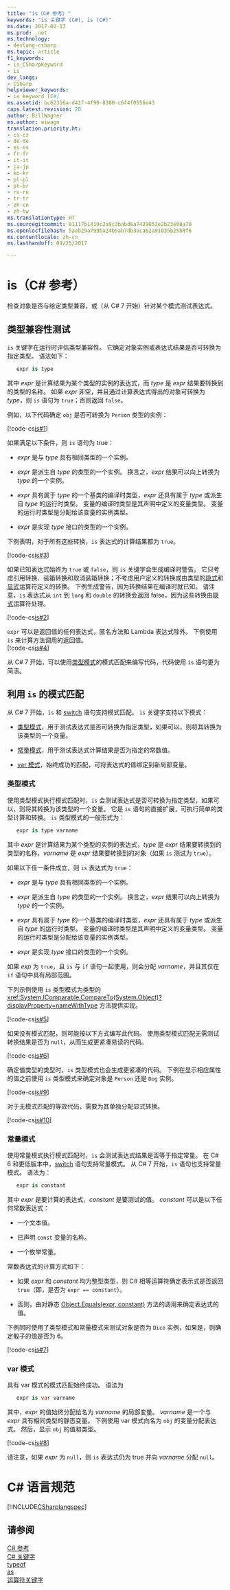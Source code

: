 ```yaml
---
title: "is（C# 参考）"
keywords: "is 关键字 (C#), is (C#)"
ms.date: 2017-02-17
ms.prod: .net
ms.technology:
- devlang-csharp
ms.topic: article
f1_keywords:
- is_CSharpKeyword
- is
dev_langs:
- CSharp
helpviewer_keywords:
- is keyword [C#]
ms.assetid: bc62316a-d41f-4f90-8300-c6f4f0556e43
caps.latest.revision: 20
author: BillWagner
ms.author: wiwagn
translation.priority.ht:
- cs-cz
- de-de
- es-es
- fr-fr
- it-it
- ja-jp
- ko-kr
- pl-pl
- pt-br
- ru-ru
- tr-tr
- zh-cn
- zh-tw
ms.translationtype: HT
ms.sourcegitcommit: 81117b1419c2a9c3babd6a7429052e2b23e08a70
ms.openlocfilehash: 5aeb29a799ba24b5ab7db3eca62a91035b25b8f6
ms.contentlocale: zh-cn
ms.lasthandoff: 09/25/2017

---
```

# <a name="is-c-reference"></a>is（C# 参考） #

检查对象是否与给定类型兼容，或（从 C# 7 开始）针对某个模式测试表达式。

## <a name="testing-for-type-compatibility"></a>类型兼容性测试 ##

`is` 关键字在运行时评估类型兼容性。 它确定对象实例或表达式结果是否可转换为指定类型。 语法如下：

```csharp
   expr is type
```

其中 *expr* 是计算结果为某个类型的实例的表达式，而 *type* 是 *expr* 结果要转换到的类型的名称。 如果 *expr* 非空，并且通过计算表达式得出的对象可转换为 *type*，则 `is` 语句为 `true`；否则返回 `false`。

例如，以下代码确定 `obj` 是否可转换为 `Person` 类型的实例：

[!code-cs[is#1](../../../../samples/snippets/csharp/language-reference/keywords/is/is1.cs#1)]

如果满足以下条件，则 `is` 语句为 true：

- *expr* 是与 *type* 具有相同类型的一个实例。

- *expr* 是派生自 *type* 的类型的一个实例。 换言之，*expr* 结果可以向上转换为 *type* 的一个实例。

- *expr* 具有属于 *type* 的一个基类的编译时类型，*expr* 还具有属于 *type* 或派生自 *type* 的运行时类型。 变量的编译时类型是其声明中定义的变量类型。 变量的运行时类型是分配给该变量的实例类型。

- *expr* 是实现 *type* 接口的类型的一个实例。

下例表明，对于所有这些转换，`is` 表达式的计算结果都为 `true`。

[!code-cs[is#3](../../../../samples/snippets/csharp/language-reference/keywords/is/is3.cs#3)]

如果已知表达式始终为 `true` 或 `false`，则 `is` 关键字会生成编译时警告。 它只考虑引用转换、装箱转换和取消装箱转换；不考虑用户定义的转换或由类型的[隐式](implicit.md)和[显式](explicit.md)运算符定义的转换。 下例生成警告，因为转换结果在编译时就已知。 请注意，`is` 表达式从 `int` 到 `long` 和 `double` 的转换会返回 false，因为这些转换由[隐式](implicit.md)运算符处理。

[!code-cs[is#2](../../../../samples/snippets/csharp/language-reference/keywords/is/is2.cs#2)]

`expr` 可以是返回值的任何表达式，匿名方法和 Lambda 表达式除外。 下例使用 `is` 来计算方法调用的返回值。   
[!code-cs[is#4](../../../../samples/snippets/csharp/language-reference/keywords/is/is4.cs#4)]

从 C# 7 开始，可以使用[类型模式](#type)的模式匹配来编写代码，代码使用 `is` 语句更为简洁。

## <a name="pattern-matching-with-is"></a>利用 `is` 的模式匹配 ##

从 C# 7 开始，`is` 和 [switch](../../../csharp/language-reference/keywords/switch.md) 语句支持模式匹配。 `is` 关键字支持以下模式：

- [类型模式](#type)，用于测试表达式是否可转换为指定类型，如果可以，则将其转换为该类型的一个变量。

- [常量模式](#constant)，用于测试表达式计算结果是否为指定的常数值。

- [var 模式](#var)，始终成功的匹配，可将表达式的值绑定到新局部变量。 

### <a name="type" />类型模式</a>

使用类型模式执行模式匹配时，`is` 会测试表达式是否可转换为指定类型，如果可以，则将其转换为该类型的一个变量。 它是 `is` 语句的直接扩展，可执行简单的类型计算和转换。 `is` 类型模式的一般形式为：

```csharp
   expr is type varname 
```

其中 *expr* 是计算结果为某个类型的实例的表达式，*type* 是 *expr* 结果要转换到的类型的名称，*varname* 是 *expr* 结果要转换到的对象（如果 `is` 测试为 `true`）。 

如果以下任一条件成立，则 `is` 表达式为 `true`：

- *expr* 是与 *type* 具有相同类型的一个实例。

- *expr* 是派生自 *type* 的类型的一个实例。 换言之，*expr* 结果可以向上转换为 *type* 的一个实例。

- *expr* 具有属于 *type* 的一个基类的编译时类型，*expr* 还具有属于 *type* 或派生自 *type* 的运行时类型。 变量的编译时类型是其声明中定义的变量类型。 变量的运行时类型是分配给该变量的实例类型。

- *expr* 是实现 *type* 接口的类型的一个实例。

如果 *exp* 为 `true`，且 `is` 与 `if` 语句一起使用，则会分配 *varname*，并且其仅在 `if` 语句中具有局部范围。

下列示例使用 `is` 类型模式为类型的 <xref:System.IComparable.CompareTo(System.Object)?displayProperty=nameWithType> 方法提供实现。

[!code-cs[is#5](../../../../samples/snippets/csharp/language-reference/keywords/is/is-type-pattern5.cs#5)]

如果没有模式匹配，则可能按以下方式编写此代码。 使用类型模式匹配无需测试转换结果是否为 `null`，从而生成更紧凑易读的代码。  

[!code-cs[is#6](../../../../samples/snippets/csharp/language-reference/keywords/is/is-type-pattern6.cs#6)]

确定值类型的类型时，`is` 类型模式也会生成更紧凑的代码。 下例在显示相应属性的值之前使用 `is` 类型模式来确定对象是 `Person` 还是 `Dog` 实例。 

[!code-cs[is#9](../../../../samples/snippets/csharp/language-reference/keywords/is/is-type-pattern9.cs#9)]

对于无模式匹配的等效代码，需要为其单独分配显式转换。

[!code-cs[is#10](../../../../samples/snippets/csharp/language-reference/keywords/is/is-type-pattern10.cs#10)]

### <a name="a-nameconstant--constant-pattern"></a><a name="constant" />常量模式 ###

使用常量模式执行模式匹配时，`is` 会测试表达式结果是否等于指定常量。 在 C# 6 和更低版本中，[switch](switch.md) 语句支持常量模式。 从 C# 7 开始，`is` 语句也支持常量模式。 语法为：

```csharp
   expr is constant
```

其中 *expr* 是要计算的表达式，*constant* 是要测试的值。 *constant* 可以是以下任何常数表达式： 

- 一个文本值。

- 已声明 `const` 变量的名称。

- 一个枚举常量。

常数表达式的计算方式如下：

- 如果 *expr* 和 *constant* 均为整型类型，则 C# 相等运算符确定表示式是否返回 `true`（即，是否为 `expr == constant`）。

- 否则，由对静态 [Object.Equals(expr, constant)](xref:System.Object.Equals(System.Object,System.Object)) 方法的调用来确定表达式的值。  

下例同时使用了类型模式和常量模式来测试对象是否为 `Dice` 实例，如果是，则确定骰子的值是否为 6。

[!code-cs[is#7](../../../../samples/snippets/csharp/language-reference/keywords/is/is-const-pattern7.cs#7)]
 
### <a name="var" />var 模式</a>

具有 var 模式的模式匹配始终成功。 语法为

```csharp 
   expr is var varname
```

其中，*expr* 的值始终分配给名为 *varname* 的局部变量。 *varname* 是一个与 *expr* 具有相同类型的静态变量。 下例使用 var 模式向名为 `obj` 的变量分配表达式。 然后，显示 `obj` 的值和类型。

[!code-cs[is#8](../../../../samples/snippets/csharp/language-reference/keywords/is/is-var-pattern8.cs#8)]

请注意，如果 *expr* 为 `null`，则 `is` 表达式仍为 true 并向 *varname* 分配 `null`。 

# <a name="c-language-specification"></a>C# 语言规范
  
[!INCLUDE[CSharplangspec](~/includes/csharplangspec-md.md)]  
  
## <a name="see-also"></a>请参阅  
 [C# 参考](../../../csharp/language-reference/index.md)   
 [C# 关键字](../../../csharp/language-reference/keywords/index.md)   
 [typeof](../../../csharp/language-reference/keywords/typeof.md)   
 [as](../../../csharp/language-reference/keywords/as.md)   
 [运算符关键字](../../../csharp/language-reference/keywords/operator-keywords.md)

